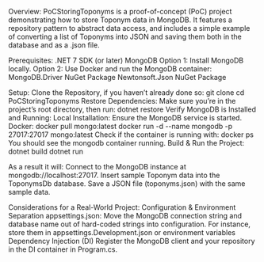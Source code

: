 Overview:
PoCStoringToponyms is a proof-of-concept (PoC) project demonstrating how to store Toponym data in MongoDB. It features a repository pattern to abstract data access, and includes a simple example of converting a list of Toponyms into JSON and saving them both in the database and as a .json file.

Prerequisites:
.NET 7 SDK (or later)
MongoDB
Option 1: Install MongoDB locally.
Option 2: Use Docker and run the MongoDB container:
MongoDB.Driver NuGet Package
Newtonsoft.Json NuGet Package

Setup:
Clone the Repository, if you haven’t already done so:
git clone <repo-url>
cd PoCStoringToponyms
Restore Dependencies:
Make sure you’re in the project’s root directory, then run:
dotnet restore
Verify MongoDB is Installed and Running:
Local Installation: Ensure the MongoDB service is started.
Docker:
docker pull mongo:latest
docker run -d --name mongodb -p 27017:27017 mongo:latest
Check if the container is running with:
docker ps
You should see the mongodb container running.
Build & Run the Project:
dotnet build
dotnet run

As a result it will:
Connect to the MongoDB instance at mongodb://localhost:27017.
Insert sample Toponym data into the ToponymsDb database.
Save a JSON file (toponyms.json) with the same sample data.

Considerations for a Real-World Project:
Configuration & Environment Separation
    appsettings.json: Move the MongoDB connection string and database name out of hard-coded strings into configuration. For instance, store them in appsettings.Development.json or environment variables
Dependency Injection (DI)
    Register the MongoDB client and your repository in the DI container in Program.cs. 